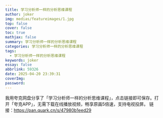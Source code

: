 ```yaml
---
title: 学习分析师一样的分析思维课程
author: joker
img: medias/featureimages/1.jpg
top: false
cover: false
toc: true
mathjax: false
summary: 学习分析师一样的分析思维课程
categories: 学习分析师一样的分析思维课程
tags:
  - 学习分析师一样的分析思维课程
keywords: joker
essay: false
abbrlink: 59326
date: 2025-04-20 23:39:31
coverImg:
password:
---
```


我用夸克网盘分享了「学习分析师一样的分析思维课程」，点击链接即可保存。打开「夸克APP」，无需下载在线播放视频，畅享原画5倍速，支持电视投屏。
链接：https://pan.quark.cn/s/47980b1eed29
